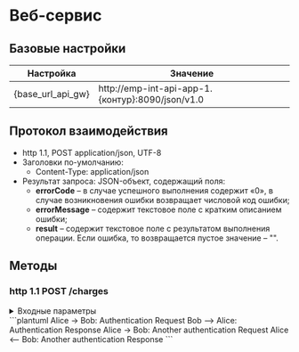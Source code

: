 # Веб-сервис
## Базовые настройки
 Настройка  | Значение
  ------------- | -------------
  {base_url_api_gw}  | 	http://emp-int-api-app-1.{контур}:8090/json/v1.0
## Протокол взаимодействия
 * http 1.1, POST application/json, UTF-8
 * Заголовки по-умолчанию:
   * Content-Type: application/json
 * Результат запроса: JSON-объект, содержащий поля:
   * **errorCode** – в случае успешного выполнения содержит «0», в случае возникновения ошибки возвращает числовой код ошибки;
   * **errorMessage** – содержит текстовое поле с кратким описанием ошибки;
   * **result** – содержит текстовое поле с результатом выполнения операции. Если ошибка, то возвращается пустое значение – "". 
## Методы
### http 1.1 POST /charges
<details>
<summary>Входные параметры</summary>

  Наименование  | Обязательность | Тип данных | Формат данных | Комментарий
  ------------- | ------------- | ------------- | ------------- | -------------
 payerIdList | + | array of payerIdList	|  | Список идентификаторов плательщика
 ------------- | ------------- | ------------- | ------------- | -------------
 ------------- | ------------- | ------------- | ------------- | -------------
 ------------- | ------------- | ------------- | ------------- | -------------

</details>
```plantuml
Alice -> Bob: Authentication Request
Bob --> Alice: Authentication Response
Alice -> Bob: Another authentication Request
Alice <-- Bob: Another authentication Response
```
